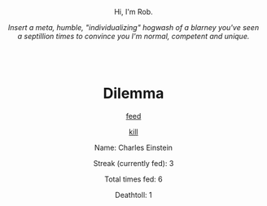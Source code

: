 <p align="center">Hi, I'm Rob.</p>

<p align="center"><i>Insert a meta, humble, "individualizing" hogwash of a blarney you've seen a septillion times to convince you I'm normal, competent and unique.</i></p>

<br>
<br>

<h1 align="center">
Dilemma
</h1>

<p align="center">
<a href=https://github.com/foogolplex/foogolplex/issues/new?title=feed&body=just+click+submit+and+feed+they+will>feed</a>
</p>
<p align="center">
<a href=https://github.com/foogolplex/foogolplex/issues/new?title=kill&body=just+click+submit+and+they+will+die+but+be+warned+that+you+will+be+revoked+from+your+privileges>kill</a>
</p>

<p align="center">
Name: Charles Einstein
</p>

<p align="center">
Streak (currently fed): 3
</p>

<p align="center">
Total times fed: 6
</p>

<p align="center">
Deathtoll: 1
</p>
